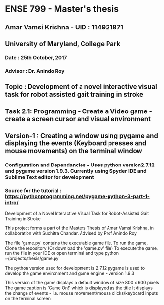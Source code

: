 #	ENSE 799 - Master's thesis
##	Amar Vamsi Krishna - UID : 114921871
##	University of Maryland, College Park
###	Date : 25th October, 2017
###	Advisor : Dr. Anindo Roy
##	Topic : Development of a novel interactive visual task for robot assisted gait training in stroke
##	Task 2.1: Programming - Create a Video game - create a screen cursor and visual environment
##	Version-1 : Creating a window using pygame and displaying the events (Keyboard presses and mouse movements) on the terminal window
###	Configuration and Dependancies - Uses python version2.7.12 and pygame version 1.9.3. Currently using Spyder IDE and Sublime Text editor for development
###	Source for the tutorial : https://pythonprogramming.net/pygame-python-3-part-1-intro/
Development of a Novel Interactive Visual Task for Robot-Assisted Gait Training in Stroke

This project forms a part of the Masters Thesis of Amar Vamsi Krishna, in collaboration with Suchitra Chandar. 
Advised by Prof Anindo Roy

The file 'game.py' contains the executable game file.
To run the game, Clone the repository (Or download the 'game.py' file)
To execute the game, run the file in your IDE or open terminal and type python ~/projects/thesis/game.py <directory containing game.py>

The python version used for development is 2.7.12
pygame is used to develop the game environment and game engine - version 1.9.3

This version of the game displays a default window of size 800 x 600 pixels
The game caption is 'Game On!' which is displayed as the title
It displays the change of events - i.e. mouse movement/mouse clicks/keyboard inputs on the terminal screen

